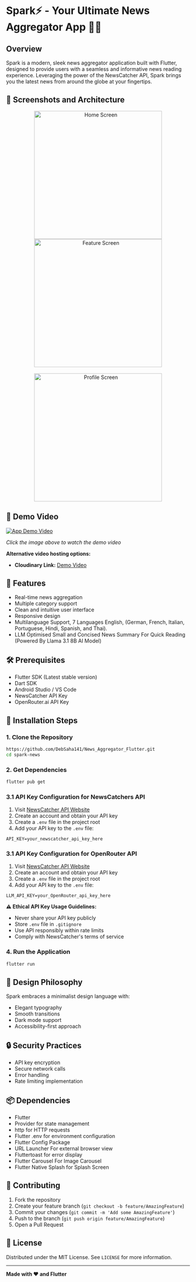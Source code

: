# Spark⚡ - Your Ultimate News Aggregator App 📰💥


## Overview

Spark is a modern, sleek news aggregator application built with Flutter, designed to provide users with a seamless and informative news reading experience. Leveraging the power of the NewsCatcher API, Spark brings you the latest news from around the globe at your fingertips.

## 📸 Screenshots and Architecture

<div align="center">
  <img src="https://res.cloudinary.com/dzabseimd/image/upload/v1748188728/Mobile_App_Screen_Mockup_Mosaic_1_baavki.png" width="350" alt="Home Screen"/>
  <img src="https://res.cloudinary.com/dzabseimd/image/upload/v1748188729/657shots_so_w7hrku.png" width="350" alt="Feature Screen"/>
</div>

</br>

<div align="center">
  <img src="https://res.cloudinary.com/dzabseimd/image/upload/v1748188728/napkin-selection_p2oplo.png" width="350" alt="Profile Screen"/>
</div>

## 🎥 Demo Video

[![App Demo Video](https://res.cloudinary.com/dzabseimd/image/upload/v1748189226/23739728_sl_012120_27300_18_ngqdmt.jpg)](https://player.cloudinary.com/embed/?cloud_name=dzabseimd&public_id=Record_2024-11-07-00-42-44_snrj5w&profile=cld-looping)

*Click the image above to watch the demo video*

**Alternative video hosting options:**
- **Cloudinary Link:** [Demo Video](https://player.cloudinary.com/embed/?cloud_name=dzabseimd&public_id=Record_2024-11-07-00-42-44_snrj5w&profile=cld-looping)

## 🌟 Features

- Real-time news aggregation
- Multiple category support
- Clean and intuitive user interface
- Responsive design
- Multilanguage Support, 7 Languages English, (German, French, Italian, Portuguese, Hindi, Spanish, and Thai).
- LLM Optimised Small and Concised News Summary For Quick Reading (Powered By Llama 3.1 8B AI Model)

## 🛠 Prerequisites

- Flutter SDK (Latest stable version)
- Dart SDK
- Android Studio / VS Code
- NewsCatcher API Key
- OpenRouter.ai API Key

## 🔧 Installation Steps

### 1. Clone the Repository

```bash
https://github.com/DebSaha141/News_Aggregator_Flutter.git
cd spark-news
```

### 2. Get Dependencies

```bash
flutter pub get
```

### 3.1 API Key Configuration for NewsCatchers API

1. Visit [NewsCatcher API Website](https://newscatcherapi.com/)
2. Create an account and obtain your API key
3. Create a `.env` file in the project root
4. Add your API key to the `.env` file:

```
API_KEY=your_newscatcher_api_key_here
```

### 3.1 API Key Configuration for OpenRouter API

1. Visit [NewsCatcher API Website](https://openrouter.ai/)
2. Create an account and obtain your API key
3. Create a `.env` file in the project root
4. Add your API key to the `.env` file:

```
LLM_API_KEY=your_OpenRouter_api_key_here
```

**⚠️ Ethical API Key Usage Guidelines:**

- Never share your API key publicly
- Store `.env` file in `.gitignore`
- Use API responsibly within rate limits
- Comply with NewsCatcher's terms of service

### 4. Run the Application

```bash
flutter run
```

## 🎨 Design Philosophy

Spark embraces a minimalist design language with:

- Elegant typography
- Smooth transitions
- Dark mode support
- Accessibility-first approach

## 🔒 Security Practices

- API key encryption
- Secure network calls
- Error handling
- Rate limiting implementation

## 📦 Dependencies

- Flutter
- Provider for state management
- http for HTTP requests
- Flutter .env for environment configuration
- Flutter Config Package
- URL Launcher For external browser view
- Fluttertoast for error display
- Flutter Carousel For Image Carousel
- Flutter Native Splash for Splash Screen

## 🤝 Contributing

1. Fork the repository
2. Create your feature branch (`git checkout -b feature/AmazingFeature`)
3. Commit your changes (`git commit -m 'Add some AmazingFeature'`)
4. Push to the branch (`git push origin feature/AmazingFeature`)
5. Open a Pull Request

## 📄 License

Distributed under the MIT License. See `LICENSE` for more information.

---

**Made with ❤️ and Flutter**
